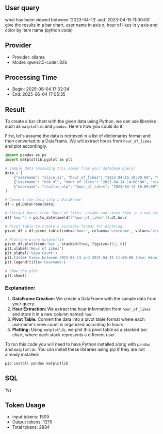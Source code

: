 ## User query
what has been viewed between '2023-04-13' and '2023-04-15 11:00:00' give the results in a bar chart, user name in axis x, hour of likes in y axis and color by item name (python code)

## Provider
- Provider: ollama
- Model: qwen2.5-coder:32b

## Processing Time
- Begin: 2025-06-04 17:02:34
- End: 2025-06-04 17:05:35

## Result
To create a bar chart with the given data using Python, we can use libraries such as `matplotlib` and `pandas`. Here's how you could do it:

First, let's assume the data is retrieved in a list of dictionaries format and then converted to a DataFrame. We will extract hours from `hour_of_likes` and plot accordingly.

```python
import pandas as pd
import matplotlib.pyplot as plt

# Sample Data (Assuming this comes from your database query)
data = [
    {"username": "alice_ai", "hour_of_likes": "2023-04-15 10:00:00", "view_count": 2},
    {"username": "bob_ml", "hour_of_likes": "2023-04-14 14:00:00", "view_count": 1},
    {"username": "charlie_nlp", "hour_of_likes": "2023-04-13 16:00:00", "view_count": 1}
]

# Convert the data into a DataFrame
df = pd.DataFrame(data)

# Extract hours from 'hour_of_likes' column and store them in a new column called 'hour'
df['hour'] = pd.to_datetime(df['hour_of_likes']).dt.hour

# Pivot table to create a suitable format for plotting
pivot_df = df.pivot_table(index='hour', columns='username', values='view_count', fill_value=0)

# Plotting using matplotlib
pivot_df.plot(kind='bar', stacked=True, figsize=(12, 6))
plt.xlabel('Hour of Likes')
plt.ylabel('View Count')
plt.title('Views between 2023-04-13 and 2023-04-15 11:00:00 (User Wise)')
plt.legend(title='Username')

# Show the plot
plt.show()
```

### Explanation:
1. **DataFrame Creation:** We create a DataFrame with the sample data from your query.
2. **Hour Extraction:** We extract the hour information from `hour_of_likes` and store it in a new column named `hour`.
3. **Pivot Table:** Convert the data into a pivot table format where each username's view count is organized according to hours.
4. **Plotting:** Using `matplotlib`, we plot this pivot table as a stacked bar chart, where each stack represents a different user.

To run this code you will need to have Python installed along with `pandas` and `matplotlib`. You can install these libraries using pip if they are not already installed:
```
pip install pandas matplotlib
```

## SQL
%s

## Token Usage
- Input tokens: 1509
- Output tokens: 1375
- Total tokens: 2884
